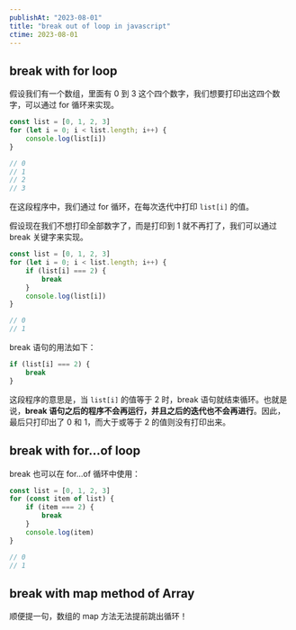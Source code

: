 ```yaml
---
publishAt: "2023-08-01"
title: "break out of loop in javascript"
ctime: 2023-08-01
---
```


## break with for loop

假设我们有一个数组，里面有 0 到 3 这个四个数字，我们想要打印出这四个数字，可以通过 for 循环来实现。

```js
const list = [0, 1, 2, 3]
for (let i = 0; i < list.length; i++) {
    console.log(list[i])
}

// 0
// 1
// 2
// 3
```

在这段程序中，我们通过 for 循环，在每次迭代中打印 `list[i]` 的值。

假设现在我们不想打印全部数字了，而是打印到 1 就不再打了，我们可以通过 break 关键字来实现。

```js
const list = [0, 1, 2, 3]
for (let i = 0; i < list.length; i++) {
    if (list[i] === 2) {
        break
    }
    console.log(list[i])
}

// 0
// 1
```

break 语句的用法如下：

```js
if (list[i] === 2) {
	break
}

```

这段程序的意思是，当 `list[i]` 的值等于 2 时，break 语句就结束循环。也就是说，**break 语句之后的程序不会再运行，并且之后的迭代也不会再进行**。因此，最后只打印出了 0 和 1，而大于或等于 2 的值则没有打印出来。

## break with for...of loop

break 也可以在 for...of 循环中使用：

```js
const list = [0, 1, 2, 3]
for (const item of list) {
    if (item === 2) {
        break
    }
    console.log(item)
}

// 0
// 1
```

## break with map method of Array

顺便提一句，数组的 map 方法无法提前跳出循环！